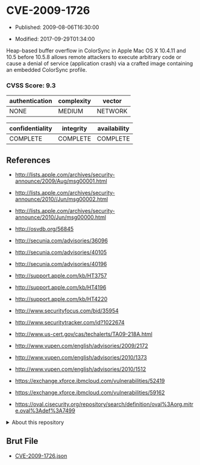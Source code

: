 # CVE-2009-1726

- Published: 2009-08-06T16:30:00

- Modified: 2017-09-29T01:34:00

Heap-based buffer overflow in ColorSync in Apple Mac OS X 10.4.11 and 10.5 before 10.5.8 allows remote attackers to execute arbitrary code or cause a denial of service (application crash) via a crafted image containing an embedded ColorSync profile.

### CVSS Score: **9.3**

| authentication | complexity | vector |
| --- | --- | --- |
| NONE | MEDIUM | NETWORK |

| confidentiality | integrity | availability |
| --- | --- | --- |
| COMPLETE | COMPLETE | COMPLETE |

## References

* http://lists.apple.com/archives/security-announce/2009/Aug/msg00001.html

* http://lists.apple.com/archives/security-announce/2010//Jun/msg00002.html

* http://lists.apple.com/archives/security-announce/2010/Jun/msg00000.html

* http://osvdb.org/56845

* http://secunia.com/advisories/36096

* http://secunia.com/advisories/40105

* http://secunia.com/advisories/40196

* http://support.apple.com/kb/HT3757

* http://support.apple.com/kb/HT4196

* http://support.apple.com/kb/HT4220

* http://www.securityfocus.com/bid/35954

* http://www.securitytracker.com/id?1022674

* http://www.us-cert.gov/cas/techalerts/TA09-218A.html

* http://www.vupen.com/english/advisories/2009/2172

* http://www.vupen.com/english/advisories/2010/1373

* http://www.vupen.com/english/advisories/2010/1512

* https://exchange.xforce.ibmcloud.com/vulnerabilities/52419

* https://exchange.xforce.ibmcloud.com/vulnerabilities/59162

* https://oval.cisecurity.org/repository/search/definition/oval%3Aorg.mitre.oval%3Adef%3A7499

<details>
<summary>About this repository</summary> 

  This repository is part of the project [Live Hack CVE](https://github.com/Live-Hack-CVE). Main website can be found [www.live-hack.org](https://www.live-hack.org) 
  
  Made by [Sn0wAlice](https://github.com/Sn0wAlice) for the people that care about security and need to have a feed of the latest CVEs. Hope you enjoy it, don't forget to star the repo and follow me on [Twitter](https://twitter.com/Sn0wAlice) and [Github](https://github.com/Sn0wAlice). And that is my [personnal website](https://www.alice-snow.me/)

  - [Home Page](https://github.com/Live-Hack-CVE)
  - [Framework](https://github.com/Live-Hack-CVE/cve-framework)
  - [CVE database](https://github.com/Live-Hack-CVE/full_database)
  - [Changelog](https://github.com/Live-Hack-CVE/Changelog)
</details>

## Brut File

* [CVE-2009-1726.json](https://raw.githubusercontent.com/Live-Hack-CVE/full_database/main/cves/2009/CVE-2009-1726.json)

